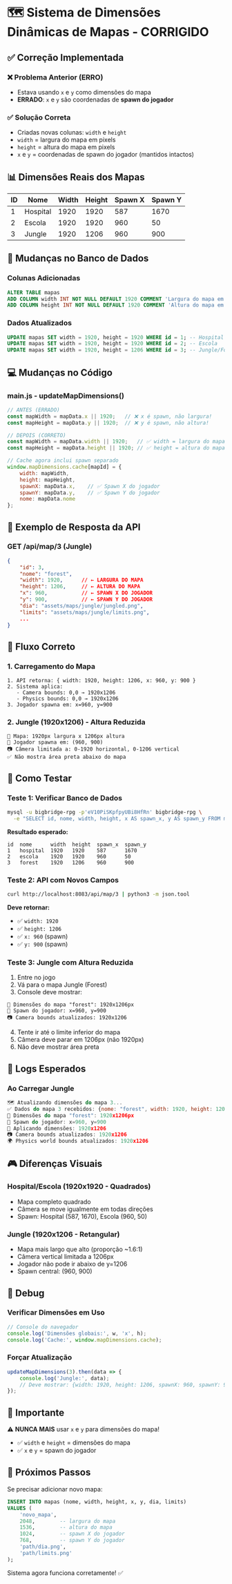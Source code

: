# 🗺️ Sistema de Dimensões Dinâmicas de Mapas - CORRIGIDO

## ✅ Correção Implementada

### ❌ Problema Anterior (ERRO)
- Estava usando `x` e `y` como dimensões do mapa
- **ERRADO**: `x` e `y` são coordenadas de **spawn do jogador**

### ✅ Solução Correta
- Criadas novas colunas: `width` e `height`
- `width` = largura do mapa em pixels
- `height` = altura do mapa em pixels
- `x` e `y` = coordenadas de spawn do jogador (mantidos intactos)

## 📊 Dimensões Reais dos Mapas

| ID | Nome     | Width | Height | Spawn X | Spawn Y |
|----|----------|-------|--------|---------|---------|
| 1  | Hospital | 1920  | 1920   | 587     | 1670    |
| 2  | Escola   | 1920  | 1920   | 960     | 50      |
| 3  | Jungle   | 1920  | 1206   | 960     | 900     |

## 🔧 Mudanças no Banco de Dados

### Colunas Adicionadas
```sql
ALTER TABLE mapas 
ADD COLUMN width INT NOT NULL DEFAULT 1920 COMMENT 'Largura do mapa em pixels',
ADD COLUMN height INT NOT NULL DEFAULT 1920 COMMENT 'Altura do mapa em pixels';
```

### Dados Atualizados
```sql
UPDATE mapas SET width = 1920, height = 1920 WHERE id = 1; -- Hospital
UPDATE mapas SET width = 1920, height = 1920 WHERE id = 2; -- Escola  
UPDATE mapas SET width = 1920, height = 1206 WHERE id = 3; -- Jungle/Forest
```

## 💻 Mudanças no Código

### main.js - updateMapDimensions()
```javascript
// ANTES (ERRADO)
const mapWidth = mapData.x || 1920;   // ❌ x é spawn, não largura!
const mapHeight = mapData.y || 1920;  // ❌ y é spawn, não altura!

// DEPOIS (CORRETO)
const mapWidth = mapData.width || 1920;   // ✅ width = largura do mapa
const mapHeight = mapData.height || 1920; // ✅ height = altura do mapa

// Cache agora inclui spawn separado
window.mapDimensions.cache[mapId] = {
    width: mapWidth,
    height: mapHeight,
    spawnX: mapData.x,    // ✅ Spawn X do jogador
    spawnY: mapData.y,    // ✅ Spawn Y do jogador
    nome: mapData.nome
};
```

## 🎯 Exemplo de Resposta da API

### GET /api/map/3 (Jungle)
```json
{
    "id": 3,
    "nome": "forest",
    "width": 1920,      // ← LARGURA DO MAPA
    "height": 1206,     // ← ALTURA DO MAPA
    "x": 960,           // ← SPAWN X DO JOGADOR
    "y": 900,           // ← SPAWN Y DO JOGADOR
    "dia": "assets/maps/jungle/jungled.png",
    "limits": "assets/maps/jungle/limits.png",
    ...
}
```

## 🔄 Fluxo Correto

### 1. Carregamento do Mapa
```
1. API retorna: { width: 1920, height: 1206, x: 960, y: 900 }
2. Sistema aplica:
   - Camera bounds: 0,0 → 1920x1206
   - Physics bounds: 0,0 → 1920x1206
3. Jogador spawna em: x=960, y=900
```

### 2. Jungle (1920x1206) - Altura Reduzida
```
📐 Mapa: 1920px largura x 1206px altura
📍 Jogador spawna em: (960, 900)
📷 Câmera limitada a: 0-1920 horizontal, 0-1206 vertical
✅ Não mostra área preta abaixo do mapa
```

## 🧪 Como Testar

### Teste 1: Verificar Banco de Dados
```bash
mysql -u bigbridge-rpg -p'eV10PiSKpfpyUBi8HfRn' bigbridge-rpg \
  -e "SELECT id, nome, width, height, x AS spawn_x, y AS spawn_y FROM mapas;"
```

**Resultado esperado:**
```
id  nome      width  height  spawn_x  spawn_y
1   hospital  1920   1920    587      1670
2   escola    1920   1920    960      50
3   forest    1920   1206    960      900
```

### Teste 2: API com Novos Campos
```bash
curl http://localhost:8083/api/map/3 | python3 -m json.tool
```

**Deve retornar:**
- ✅ `width: 1920`
- ✅ `height: 1206`
- ✅ `x: 960` (spawn)
- ✅ `y: 900` (spawn)

### Teste 3: Jungle com Altura Reduzida
1. Entre no jogo
2. Vá para o mapa Jungle (Forest)
3. Console deve mostrar:
```
📐 Dimensões do mapa "forest": 1920x1206px
📍 Spawn do jogador: x=960, y=900
📷 Camera bounds atualizados: 1920x1206
```

4. Tente ir até o limite inferior do mapa
5. Câmera deve parar em 1206px (não 1920px)
6. Não deve mostrar área preta

## 📝 Logs Esperados

### Ao Carregar Jungle
```javascript
🗺️ Atualizando dimensões do mapa 3...
✅ Dados do mapa 3 recebidos: {nome: "forest", width: 1920, height: 1206, x: 960, y: 900}
📐 Dimensões do mapa "forest": 1920x1206px
📍 Spawn do jogador: x=960, y=900
🔧 Aplicando dimensões: 1920x1206
📷 Camera bounds atualizados: 1920x1206
🌍 Physics world bounds atualizados: 1920x1206
```

## 🎮 Diferenças Visuais

### Hospital/Escola (1920x1920 - Quadrados)
- Mapa completo quadrado
- Câmera se move igualmente em todas direções
- Spawn: Hospital (587, 1670), Escola (960, 50)

### Jungle (1920x1206 - Retangular)
- Mapa mais largo que alto (proporção ~1.6:1)
- Câmera vertical limitada a 1206px
- Jogador não pode ir abaixo de y=1206
- Spawn central: (960, 900)

## 🐛 Debug

### Verificar Dimensões em Uso
```javascript
// Console do navegador
console.log('Dimensões globais:', w, 'x', h);
console.log('Cache:', window.mapDimensions.cache);
```

### Forçar Atualização
```javascript
updateMapDimensions(3).then(data => {
    console.log('Jungle:', data);
    // Deve mostrar: {width: 1920, height: 1206, spawnX: 960, spawnY: 900}
});
```

## 📌 Importante

⚠️ **NUNCA MAIS** usar `x` e `y` para dimensões do mapa!
- ✅ `width` e `height` = dimensões do mapa
- ✅ `x` e `y` = spawn do jogador

## 🚀 Próximos Passos

Se precisar adicionar novo mapa:
```sql
INSERT INTO mapas (nome, width, height, x, y, dia, limits) 
VALUES (
    'novo_mapa',
    2048,        -- largura do mapa
    1536,        -- altura do mapa
    1024,        -- spawn X do jogador
    768,         -- spawn Y do jogador
    'path/dia.png',
    'path/limits.png'
);
```

Sistema agora funciona corretamente! ✅
